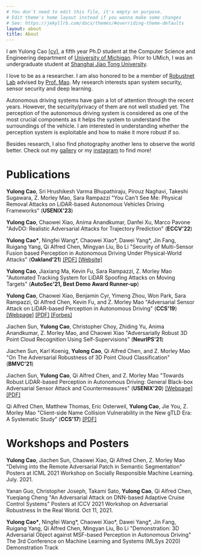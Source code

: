 ```yaml
---
# You don't need to edit this file, it's empty on purpose.
# Edit theme's home layout instead if you wanna make some changes
# See: https://jekyllrb.com/docs/themes/#overriding-theme-defaults
layout: about
title: About
---
```


I am Yulong Cao [[cv]]({{site.url}}/assets/cv.pdf), a fifth year Ph.D student at the Computer Science and Engineering department of [University of Michigan](https://www.eecs.umich.edu/cse/). Prior to UMich, I was an undergraduate student at [Shanghai Jiao Tong University](http://www.sjtu.edu.cn/).

I love to be as a researcher. I am also honored to be a member of [Robustnet Lab](http://vhosts.eecs.umich.edu/robustnet) advised by [Prof. Mao](http://web.eecs.umich.edu/~zmao/). My research interests span system security, sensor security and deep learning.


Autonomous driving systems have gain a lot of attention through the recent years. However, the security/privacy of them are not well studied yet. The perception of the autonomous driving system is considered as one of the most crucial components as it helps the system to understand the surroundings of the vehicle. I am interested in understanding whether the perception system is exploitable and how to make it more robust if so.

Besides research, I also find photography another lens to observe the world better. Check out my [gallery](/gallery) or my [instagram](https://www.instagram.com/kikacaty/) to find more!

# Publications

**Yulong Cao**, Sri Hrushikesh Varma Bhupathiraju, Pirouz Naghavi, Takeshi Sugawara, Z. Morley Mao, Sara Rampazzi
"You Can't See Me: Physical Removal Attacks on LiDAR-based Autonomous Vehicles Driving Frameworks" (**USENIX'23**)

**Yulong Cao**, Chaowei Xiao, Anima Anandkumar, Danfei Xu, Marco Pavone
"AdvDO: Realistic Adversarial Attacks for Trajectory Prediction" (**ECCV'22**)

**Yulong Cao\***, Ningfei Wang\*, Chaowei Xiao\*, Dawei Yang\*, Jin Fang, Ruigang Yang, Qi Alfred Chen, Mingyan Liu, Bo Li
"Security of Multi-Sensor Fusion based Perception in Autonomous Driving Under Physical-World Attacks" (**Oakland'21**) [[PDF]](https://arxiv.org/pdf/2106.09249.pdf) [[Website]](https://sites.google.com/view/cav-sec/msf-adv)

**Yulong Cao**, Jiaxiang Ma, Kevin Fu, Sara Rampazzi, Z. Morley Mao
"Automated Tracking System for LiDAR Spoofing Attacks on Moving Targets" (**AutoSec'21, Best Demo Award Runner-up**)

**Yulong Cao**, Chaowei Xiao, Benjamin Cyr, Yimeng Zhou, Won Park, Sara Rampazzi, Qi Alfred Chen, Kevin Fu, and Z. Morley Mao
"Adversarial Sensor Attack on LiDAR-based Perception in Autonomous Driving" (**CCS'19**) [[Webpage]](https://sites.google.com/umich.edu/advlidar/) [[PDF]](https://arxiv.org/abs/1907.06826) [[Forbes]](https://www.forbes.com/sites/forbestechcouncil/2019/10/31/five-components-of-autonomous-car-security/#1188d2831bb4)

Jiachen Sun, **Yulong Cao**, Christopher Choy, Zhiding Yu, Anima Anandkumar, Z. Morley Mao, and Chaowei Xiao
"Adversarially Robust 3D Point Cloud Recognition Using Self-Supervisions" (**NeurIPS'21**)

Jiachen Sun, Karl Koenig, **Yulong Cao**, Qi Alfred Chen, and Z. Morley Mao 
"On The Adversarial Robustness of 3D Point Cloud Classification" (**BMVC'21**)

Jiachen Sun, **Yulong Cao**, Qi Alfred Chen, and Z. Morley Mao 
"Towards Robust LiDAR-based Perception in Autonomous Driving: General Black-box Adversarial Sensor Attack and Countermeasures" (**USENIX'20**) [[Webpage]](https://sites.google.com/view/cav-sec/adv-lidar-defense) [[PDF]](https://arxiv.org/abs/2006.16974)

Qi Alfred Chen, Matthew Thomas, Eric Osterweil, **Yulong Cao**, Jie You, Z. Morley Mao
"Client-side Name Collision Vulnerability in the New gTLD Era: A Systematic Study" (**CCS'17**) [[PDF]](https://www.ics.uci.edu/~alfchen/alfred_ccs17.pdf)

# Workshops and Posters

**Yulong Cao**, Jiachen Sun, Chaowei Xiao, Qi Alfred Chen, Z. Morley Mao
"Delving into the Remote Adversarial Patch in Semantic Segmentation" Posters at ICML 2021 Workshop on Socially Responsible Machine Learning. July. 2021.

<!-- Jiachen Sun, **Yulong Cao**, Christopher Choy, Zhiding Yu, Chaowei Xiao, Anima Anandkumar, and Z. Morley Mao 
"Improving Adversarial Robustness in 3D Point Cloud Classification via Self-Supervisions", Posters at ICML 2021 Workshop on Socially Responsible Machine Learning. July. 2021. -->

Yanan Guo, Christopher Joseph, Takami Sato, **Yulong Cao**, Qi Alfred Chen, Yueqiang Cheng 
"An Adversarial Attack on DNN-based Adaptive Cruise Control Systems" Posters at ICCV 2021 Workshop on Adversarial Robustness In the Real World. Oct 11, 2021.

**Yulong Cao\***, Ningfei Wang\*, Chaowei Xiao\*, Dawei Yang\*, Jin Fang, Ruigang Yang, Qi Alfred Chen, Mingyan Liu, Bo Li
"Demonstration: 3D Adversarial Object against MSF-based Perception in Autonomous Driving" 
The 3rd Conference on Machine Learning and Systems (MLSys 2020) Demonstration Track 

<!-- **Yulong Cao\***, Chaowei Xiao\*, Dawei Yang\*, Jing Fang, Ruigang Yang, Mingyan Liu, Bo Li 
"Adversarial Objects Against LiDAR-Based Autonomous Driving Systems" Posters and talks at CVPR AMLCV workshop 2019 \textbf{(Contributed Talk)}, Long Beach, United States, June 2019.

**Yulong Cao**, Qi Alfred Chen, and Z. Morley Mao 
"Adversarial Machine Learning on LiDAR-based Object Detection in Autonomous Driving: A First Study" Poster and Talks at the 27th USENIX Security Symposium $\left(USENIX\,Security'18\right)$, Baltimore, United States, August 2018. -->

<!-- # Preprints

**Yulong Cao**\*, Chaowei Xiao\*, Dawei Yang\*, Jing Fang, Ruigang Yang, Mingyan Liu, Bo Li
"Adversarial Objects Against LiDAR-Based Autonomous Driving Systems" [[Webpage]](https://sites.google.com/view/lidar-adv) [[PDF]](https://arxiv.org/abs/1907.05418) -->